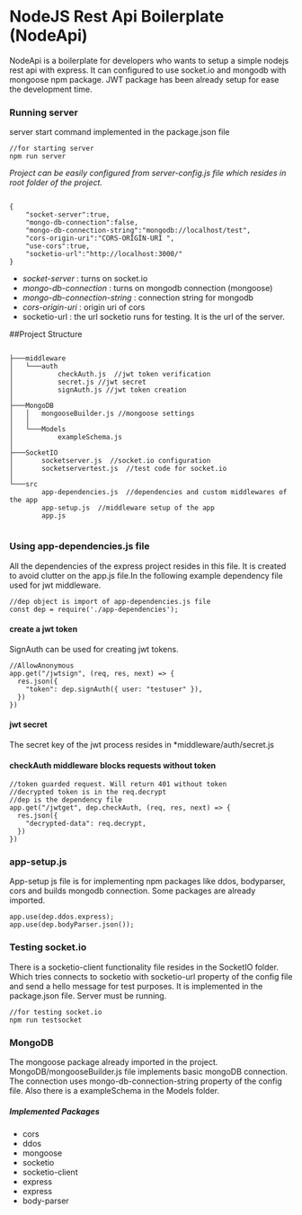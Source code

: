 # NodeJS Rest Api Boilerplate (NodeApi)

NodeApi is a boilerplate for developers who wants to setup a simple nodejs rest api with express. It can configured to use socket.io and mongodb with mongoose npm package. JWT package has been already setup for ease the development time. 

### Running server 
server start command implemented in the package.json file

```
//for starting server
npm run server
```

_Project can be easily configured from server-config.js file which resides in root folder of the project._
```

{
    "socket-server":true,   
    "mongo-db-connection":false,
    "mongo-db-connection-string":"mongodb://localhost/test",
    "cors-origin-uri":"CORS-ORİGİN-URI ",
    "use-cors":true,
    "socketio-url":"http://localhost:3000/"
}
```

* *socket-server* : turns on socket.io
* *mongo-db-connection* : turns on mongodb connection (mongoose)
* *mongo-db-connection-string* : connection string for mongodb
* *cors-origin-uri* : origin uri of cors
* socketio-url : the url socketio runs for testing. It is the url of the server.

##Project Structure

```

├───middleware
│   └───auth
│           checkAuth.js  //jwt token verification
│           secret.js //jwt secret
│           signAuth.js //jwt token creation
│
├───MongoDB
│   │   mongooseBuilder.js //mongoose settings
│   │
│   └───Models
│           exampleSchema.js
│
├───SocketIO
│       socketserver.js  //socket.io configuration
│       socketservertest.js  //test code for socket.io
│
└───src
        app-dependencies.js  //dependencies and custom middlewares of the app
        app-setup.js  //middleware setup of the app
        app.js 


```

### Using app-dependencies.js file

All the dependencies of the express project resides in this file. It is created to avoid clutter on the app.js file.In the following example dependency file used for jwt middleware.

```
//dep object is import of app-dependencies.js file
const dep = require('./app-dependencies');
```
#### create a jwt token

SignAuth can be used for creating jwt tokens.
```
//AllowAnonymous
app.get("/jwtsign", (req, res, next) => {
  res.json({
    "token": dep.signAuth({ user: "testuser" }),
  })
})
```
#### jwt secret

The secret key of the jwt process resides in *middleware/auth/secret.js

#### checkAuth middleware blocks requests without token

```
//token guarded request. Will return 401 without token
//decrypted token is in the req.decrypt
//dep is the dependency file
app.get("/jwtget", dep.checkAuth, (req, res, next) => {
  res.json({
    "decrypted-data": req.decrypt,
  })
})
```

### app-setup.js

App-setup js file is for implementing npm packages like ddos, bodyparser, cors and builds mongodb connection. Some packages are already imported. 

```
app.use(dep.ddos.express);
app.use(dep.bodyParser.json());
```


### Testing socket.io

There is a socketio-client functionality file resides in the SocketIO folder. Which tries connects to socketio with socketio-url property of the config file and send a hello message for test purposes. It is implemented in the package.json file. Server must be running.

```
//for testing socket.io
npm run testsocket
```

### MongoDB

The mongoose package already imported in the project. MongoDB/mongooseBuilder.js file implements basic mongoDB connection. The connection uses mongo-db-connection-string property of the config file. Also there is a exampleSchema in the Models folder.



##### Implemented Packages
* cors
* ddos
* mongoose
* socketio
* socketio-client
* express
* express
* body-parser

